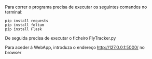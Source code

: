 Para correr o programa precisa de executar os seguintes comandos no terminal:

    pip install requests
    pip install folium
    pip install Flask

De seguida precisa de executar o ficheiro FlyTracker.py

Para aceder à WebApp, introduza o endereço http://127.0.0.1:5000/ no browser
